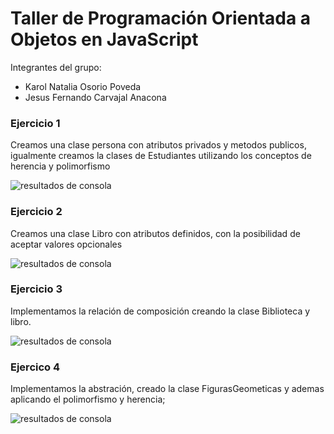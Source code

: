 # Taller de Programación Orientada a Objetos en JavaScript 

Integrantes del grupo:
 * Karol Natalia Osorio Poveda
 * Jesus Fernando Carvajal Anacona

### Ejercicio 1
Creamos una clase persona con atributos privados y metodos publicos, igualmente creamos la clases de Estudiantes utilizando los conceptos de herencia y polimorfismo

![resultados de consola](/img/resultado01.png)


### Ejercicio 2
Creamos una clase Libro con atributos definidos, con la posibilidad de aceptar valores opcionales

![resultados de consola](/img/resultado02.png)

### Ejercicio 3
Implementamos la relación de composición creando la clase Biblioteca y libro.

![resultados de consola](/img/resultado03.png)

### Ejercico 4
Implementamos la abstración, creado la clase FigurasGeometicas y ademas aplicando el polimorfismo y herencia;

![resultados de consola](/img/resultado04.png)
